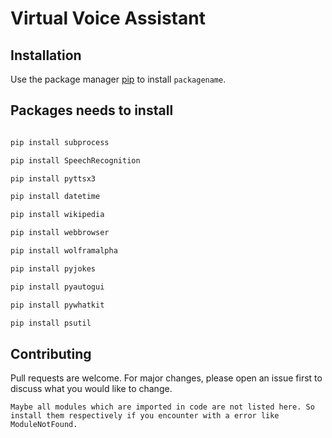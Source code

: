 # Virtual Voice Assistant



## Installation

Use the package manager [pip](https://pip.pypa.io/en/stable/) to install `packagename`.

## Packages needs to install
```bash

pip install subprocess

pip install SpeechRecognition 

pip install pyttsx3

pip install datetime

pip install wikipedia

pip install webbrowser

pip install wolframalpha

pip install pyjokes

pip install pyautogui

pip install pywhatkit

pip install psutil

```


## Contributing
Pull requests are welcome. For major changes, please open an issue first to discuss what you would like to change.

`Maybe all modules which are imported in code are not listed here. So install them respectively if you encounter with a error like ModuleNotFound.`